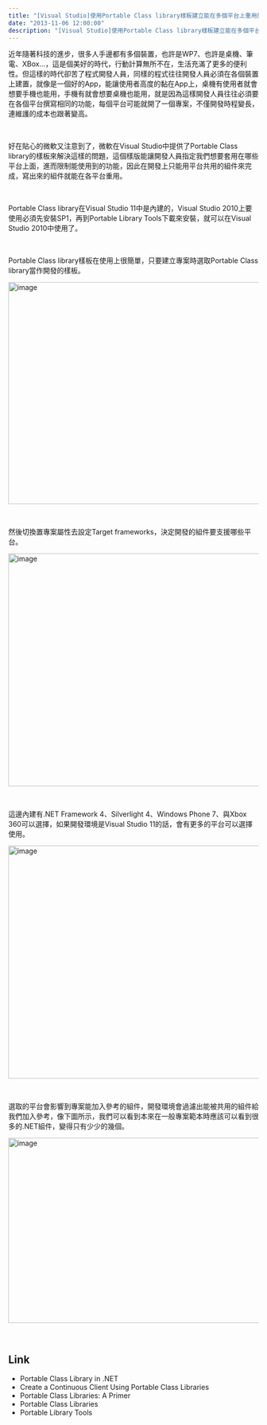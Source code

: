 ```yaml
---
title: "[Visual Studio]使用Portable Class library樣板建立能在多個平台上重用的組件"
date: "2013-11-06 12:00:00"
description: "[Visual Studio]使用Portable Class library樣板建立能在多個平台上重用的組件"
---
```


<p>
	近年隨著科技的進步，很多人手邊都有多個裝置，也許是WP7、也許是桌機、筆電、XBox...，這是個美好的時代，行動計算無所不在，生活充滿了更多的便利性。但這樣的時代卻苦了程式開發人員，同樣的程式往往開發人員必須在各個裝置上建置，就像是一個好的App，能讓使用者高度的黏在App上，桌機有使用者就會想要手機也能用，手機有就會想要桌機也能用，就是因為這樣開發人員往往必須要在各個平台撰寫相同的功能，每個平台可能就開了一個專案，不僅開發時程變長，連維護的成本也跟著變高。</p>
<p>
	 </p>
<p>
	好在貼心的微軟又注意到了，微軟在Visual Studio中提供了Portable Class library的樣板來解決這樣的問題，這個樣版能讓開發人員指定我們想要套用在哪些平台上面，進而限制能使用到的功能，因此在開發上只能用平台共用的組件來完成，寫出來的組件就能在各平台重用。</p>
<p>
	 </p>
<p>
	Portable Class library在Visual Studio 11中是內建的，Visual Studio 2010上要使用必須先安裝SP1，再到Portable Library Tools下載來安裝，就可以在Visual Studio 2010中使用了。</p>
<p>
	 </p>
<p>
	Portable Class library樣板在使用上很簡單，只要建立專案時選取Portable Class library當作開發的樣板。</p>
<p>
	<img alt="image" border="0" height="446" src="\images\postsf55ecc-a9b5-4e3a-93a6-59606d12b654\image_thumb.png" style="border-bottom: 0px; border-left: 0px; border-top: 0px; border-right: 0px" width="644" /></p>
<p>
	 </p>
<p>
	然後切換置專案屬性去設定Target frameworks，決定開發的組件要支援哪些平台。</p>
<p>
	<img alt="image" border="0" height="468" src="\images\postsf55ecc-a9b5-4e3a-93a6-59606d12b654\image_thumb_2.png" style="border-bottom: 0px; border-left: 0px; border-top: 0px; border-right: 0px" width="644" /></p>
<p>
	 </p>
<p>
	這邊內建有.NET Framework 4、Silverlight 4、Windows Phone 7、與Xbox 360可以選擇，如果開發環境是Visual Studio 11的話，會有更多的平台可以選擇使用。</p>
<p>
	<img alt="image" border="0" height="468" src="\images\postsf55ecc-a9b5-4e3a-93a6-59606d12b654\image_thumb_3.png" style="border-bottom: 0px; border-left: 0px; border-top: 0px; border-right: 0px" width="644" /></p>
<p>
	 </p>
<p>
	選取的平台會影響到專案能加入參考的組件，開發環境會過濾出能被共用的組件給我們加入參考，像下圖所示，我們可以看到本來在一般專案範本時應該可以看到很多的.NET組件，變得只有少少的幾個。</p>
<p>
	<img alt="image" border="0" height="372" src="\images\postsf55ecc-a9b5-4e3a-93a6-59606d12b654\image_thumb_4.png" style="border-bottom: 0px; border-left: 0px; border-top: 0px; border-right: 0px" width="644" /></p>
<p>
	 </p>
<h2>
	Link</h2>
<ul>
	<li>
		Portable Class Library in .NET</li>
	<li>
		Create a Continuous Client Using Portable Class Libraries</li>
	<li>
		Portable Class Libraries: A Primer</li>
	<li>
		Portable Class Libraries</li>
	<li>
		Portable Library Tools</li>
</ul>
